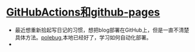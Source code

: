 # [GitHubActions和github-pages](https://github.com/dululu/notes/issues/2)

- 最近想重新拾起写日记的习惯，想把blog部署在GitHub上，但是一直不清楚具体方法。[polebug](https://polebug.github.io/aboutme/),本地已经好了，学习如何自动化部署。
- 